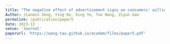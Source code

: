 ```yaml
---
title: "The negative effect of advertisement signs on consumers' willingness to purchase"
Author: Jianmin Zeng, Ying He, Xing Ye, Tao Wang, Ziyun Gao
permalink: /publication/paper5
date: 2023-12
venue: 'Journal'
paperurl: 'https://wang-tau.github.io/academ/files/paper5.pdf'
---
```

